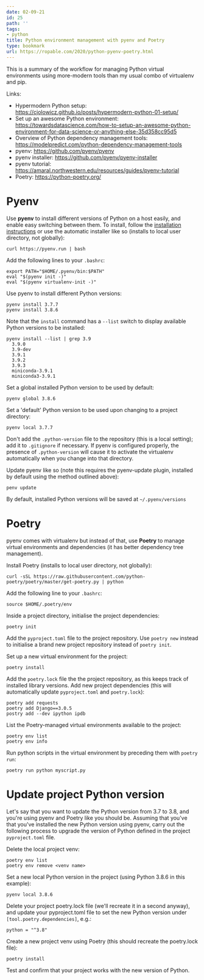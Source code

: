 ```yaml
---
date: 02-09-21
id: 25
path: ''
tags:
- python
title: Python environment management with pyenv and Poetry
type: bookmark
url: https://ropable.com/2020/python-pyenv-poetry.html
---
```


This is a summary of the workflow for managing Python virtual environments using more-modern tools than my usual combo of virtualenv and pip.

Links:

  * Hypermodern Python setup: <https://cjolowicz.github.io/posts/hypermodern-python-01-setup/>
  * Set up an awesome Python environment: <https://towardsdatascience.com/how-to-setup-an-awesome-python-environment-for-data-science-or-anything-else-35d358cc95d5>
  * Overview of Python dependency management tools: <https://modelpredict.com/python-dependency-management-tools>
  * pyenv: <https://github.com/pyenv/pyenv>
  * pyenv installer: <https://github.com/pyenv/pyenv-installer>
  * pyenv tutorial: <https://amaral.northwestern.edu/resources/guides/pyenv-tutorial>
  * Poetry: <https://python-poetry.org/>

# Pyenv

Use **pyenv** to install different versions of Python on a host easily, and enable easy switching between them. To install, follow the [installation instructions](https://github.com/pyenv/pyenv#installation) or use the automatic installer like so (installs to local user directory, not globally):

    curl https://pyenv.run | bash

Add the following lines to your `.bashrc`:

    export PATH="$HOME/.pyenv/bin:$PATH"
    eval "$(pyenv init -)"
    eval "$(pyenv virtualenv-init -)"

Use pyenv to install different Python versions:

    pyenv install 3.7.7
    pyenv install 3.8.6


Note that the `install` command has a `--list` switch to display available Python versions to be installed:


    pyenv install --list | grep 3.9
      3.9.0
      3.9-dev
      3.9.1
      3.9.2
      3.9.3
      miniconda-3.9.1
      miniconda3-3.9.1

Set a global installed Python version to be used by default:

    pyenv global 3.8.6

Set a 'default' Python version to be used upon changing to a project directory:

    pyenv local 3.7.7

Don't add the `.python-version` file to the repository (this is a local setting); add it to `.gitignore` if necessary. If pyenv is configured properly, the presence of `.python-version` will cause it to activate the virtualenv automatically when you change into that directory.

Update pyenv like so (note this requires the pyenv-update plugin, installed by default using the method outlined above):

    penv update

By default, installed Python versions will be saved at `~/.pyenv/versions`

# Poetry

pyenv comes with virtualenv but instead of that, use **Poetry** to manage virtual environments and dependencies (it has better dependency tree management).

Install Poetry (installs to local user directory, not globally):

    curl -sSL https://raw.githubusercontent.com/python-poetry/poetry/master/get-poetry.py | python

Add the following line to your `.bashrc`:

    source $HOME/.poetry/env

Inside a project directory, initialise the project dependencies:

    poetry init

Add the `pyproject.toml` file to the project repository. Use `poetry new` instead to initialise a brand new project repository instead of `poetry init`.

Set up a new virtual environment for the project:

    poetry install

Add the `poetry.lock` file the the project repository, as this keeps track of installed library versions. Add new project dependencies (this will automatically update `pyproject.toml` and `poetry.lock`):

    poetry add requests
    poetry add Django==3.0.5
    postry add --dev ipython ipdb

List the Poetry-managed virtual environments available to the project:

    poetry env list
    poetry env info

Run python scripts in the virtual environment by preceding them with `poetry run`:

    poetry run python myscript.py

# Update project Python version

Let's say that you want to update the Python version from 3.7 to 3.8, and you're using pyenv and Poetry like you should be. Assuming that you've that you've installed the new Python version using pyenv, carry out the following process to upgrade the version of Python defined in the project `pyproject.toml` file.

Delete the local project venv:

    poetry env list
    poetry env remove <venv name>

Set a new local Python version in the project (using Python 3.8.6 in this example):

    pyenv local 3.8.6

Delete your project poetry.lock file (we'll recreate it in a second anyway), and update your pyproject.toml file to set the new Python version under `[tool.poetry.dependencies]`, e.g.:

    python = "^3.8"

Create a new project venv using Poetry (this should recreate the poetry.lock file):

    poetry install

Test and confirm that your project works with the new version of Python.